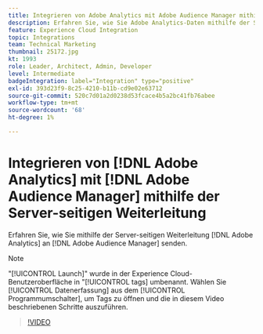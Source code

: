 ```yaml
---
title: Integrieren von Adobe Analytics mit Adobe Audience Manager mithilfe der Server-seitigen Weiterleitung
description: Erfahren Sie, wie Sie Adobe Analytics-Daten mithilfe der Server-seitigen Weiterleitung an Adobe Audience Manager senden.
feature: Experience Cloud Integration
topic: Integrations
team: Technical Marketing
thumbnail: 25172.jpg
kt: 1993
role: Leader, Architect, Admin, Developer
level: Intermediate
badgeIntegration: label="Integration" type="positive"
exl-id: 393d23f9-8c25-4210-b11b-cd9e02e63712
source-git-commit: 520c7d01a2d0238d53fcace4b5a2bc41fb76abee
workflow-type: tm+mt
source-wordcount: '68'
ht-degree: 1%

---
```


# Integrieren von [!DNL Adobe Analytics] mit [!DNL Adobe Audience Manager] mithilfe der Server-seitigen Weiterleitung

Erfahren Sie, wie Sie mithilfe der Server-seitigen Weiterleitung [!DNL Adobe Analytics] an [!DNL Adobe Audience Manager] senden.

>[!NOTE]
>
>&quot;[!UICONTROL Launch]&quot; wurde in der Experience Cloud-Benutzeroberfläche in &quot;[!UICONTROL tags] umbenannt. Wählen Sie [!UICONTROL Datenerfassung] aus dem [!UICONTROL Programmumschalter], um Tags zu öffnen und die in diesem Video beschriebenen Schritte auszuführen.

>[!VIDEO](https://video.tv.adobe.com/v/25172?quality=12&learn=on)
